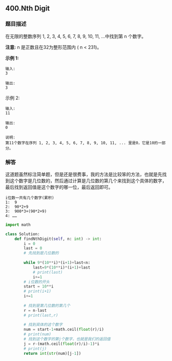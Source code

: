 ## 400.Nth Digit

### 题目描述

在无限的整数序列 1, 2, 3, 4, 5, 6, 7, 8, 9, 10, 11, ...中找到第 n 个数字。

**注意:**
n 是正数且在32为整形范围内 ( n < 231)。

**示例 1:**

```
输入:
3

输出:
3

```




示例 2:

```
输入:
11

输出:
0

说明:
第11个数字在序列 1, 2, 3, 4, 5, 6, 7, 8, 9, 10, 11, ... 里是0，它是10的一部分。
```



### 解答

​	这道题虽然标注简单题，但是还是很费事，我的方法是比较笨的方法，也就是先找到这个数字是几位数的，然后通过计算是几位数的第几个来找到这个具体的数字，最后找到返回值是这个数字的哪一位，最后返回即可。

```
i位数一共有几个数字(累积)
1:  9
2:  90*2+9
3:  900*3+(90*2+9)
4: ……
```



```python
import math

class Solution:
    def findNthDigit(self, n: int) -> int:
        i = 0
        last = 0
        # 先找到是几位数的
       
        while 9*(10**i)*(i+1)+last<n:
            last=9*(10**i)*(i+1)+last
            # print(last)
            i+=1
        # i位数的开头
        start = 10**i
        # print(i+1)
        i+=1
        
        # 找到是第几位数的第几个
        r = n-last
        # print(last,r)
        
        # 找到具体的这个数字
        num = start-1+math.ceil(float(r)/i)
        # print(num)
        # 找到这个数字的第j个数字，也就是我们的返回值
        j = r-(math.ceil(float(r)/i)-1)*i
        # print(j)
        return int(str(num)[j-1])
```

